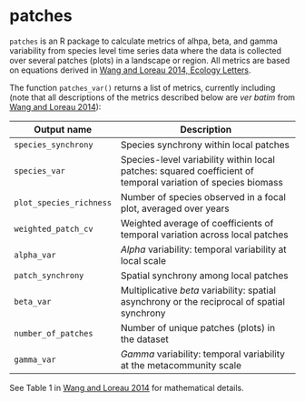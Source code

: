 # patches
`patches` is an R package to calculate metrics of alhpa, beta, and gamma variability from species level time series data where the data is collected over several patches (plots) in a landscape or region. All metrics are based on equations derived in [Wang and Loreau 2014, Ecology Letters](http://onlinelibrary.wiley.com/doi/10.1111/ele.12292/abstract). 

The function `patches_var()` returns a list of metrics, currently including (note that all descriptions of the metrics described below are *ver batim* from [Wang and Loreau 2014](http://onlinelibrary.wiley.com/doi/10.1111/ele.12292/abstract)):

| Output name | Description |
| ----------- | ----------- |
| `species_synchrony` | Species synchrony within local patches |
| `species_var` | Species-level variability within local patches: squared coefficient of temporal variation of species biomass |
| `plot_species_richness` | Number of species observed in a focal plot, averaged over years |
| `weighted_patch_cv` | Weighted average of coefficients of temporal variation across local patches |
| `alpha_var` | *Alpha* variability: temporal variability at local scale |
| `patch_synchrony` | Spatial synchrony among local patches |
| `beta_var` | Multiplicative *beta* variability: spatial asynchrony or the reciprocal of spatial synchrony |
| `number_of_patches` | Number of unique patches (plots) in the dataset |
| `gamma_var` | *Gamma* variability: temporal variability at the metacommunity scale |

See Table 1 in [Wang and Loreau 2014](http://onlinelibrary.wiley.com/doi/10.1111/ele.12292/abstract) for mathematical details.




